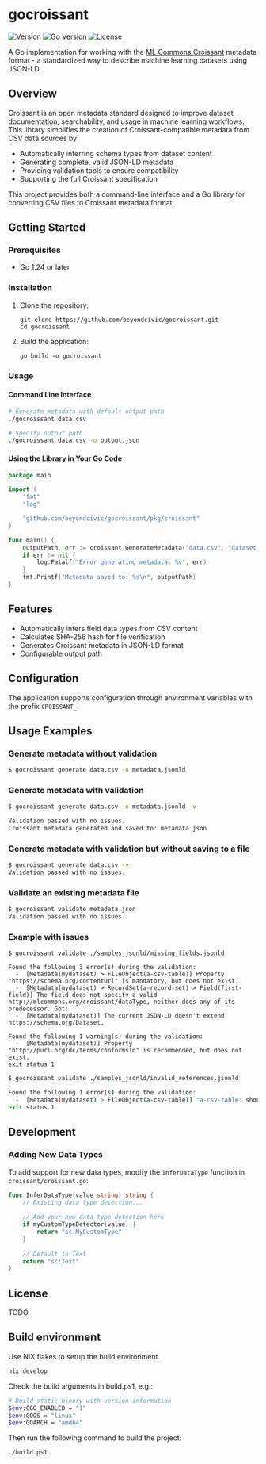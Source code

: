 # gocroissant

[![Version](https://img.shields.io/badge/version-v0.1.1-blue)](https://github.com/beyondcivic/gocroissant/releases/tag/v0.1.1)
[![Go Version](https://img.shields.io/badge/Go-1.24+-00ADD8?logo=go)](https://golang.org/doc/devel/release.html)
[![License](https://img.shields.io/badge/license-TBD-red)](LICENSE)

A Go implementation for working with the [ML Commons Croissant](https://github.com/mlcommons/croissant) metadata format - a standardized way to describe machine learning datasets using JSON-LD.

## Overview

Croissant is an open metadata standard designed to improve dataset documentation, searchability, and usage in machine learning workflows. This library simplifies the creation of Croissant-compatible metadata from CSV data sources by:

- Automatically inferring schema types from dataset content
- Generating complete, valid JSON-LD metadata
- Providing validation tools to ensure compatibility
- Supporting the full Croissant specification

This project provides both a command-line interface and a Go library for converting CSV files to Croissant metadata format.

## Getting Started

### Prerequisites

- Go 1.24 or later

### Installation

1. Clone the repository:
   ```
   git clone https://github.com/beyondcivic/gocroissant.git
   cd gocroissant
   ```

2. Build the application:
   ```
   go build -o gocroissant
   ```

### Usage

#### Command Line Interface

```bash
# Generate metadata with default output path
./gocroissant data.csv

# Specify output path
./gocroissant data.csv -o output.json
```

#### Using the Library in Your Go Code

```go
package main

import (
	"fmt"
	"log"

	"github.com/beyondcivic/gocroissant/pkg/croissant"
)

func main() {
	outputPath, err := croissant.GenerateMetadata("data.csv", "dataset.jsonld")
	if err != nil {
		log.Fatalf("Error generating metadata: %v", err)
	}
	fmt.Printf("Metadata saved to: %s\n", outputPath)
}
```

## Features

- Automatically infers field data types from CSV content
- Calculates SHA-256 hash for file verification
- Generates Croissant metadata in JSON-LD format
- Configurable output path

## Configuration

The application supports configuration through environment variables with the prefix `CROISSANT_`.

## Usage Examples

### Generate metadata without validation
```bash
$ gocroissant generate data.csv -o metadata.jsonld
```

### Generate metadata with validation

```bash
$ gocroissant generate data.csv -o metadata.jsonld -v

Validation passed with no issues.
Croissant metadata generated and saved to: metadata.json
```
### Generate metadata with validation but without saving to a file
```bash
$ gocroissant generate data.csv -v
Validation passed with no issues.
```

### Validate an existing metadata file
```bash
$ gocroissant validate metadata.json
Validation passed with no issues.
```


### Example with issues 
```
$ gocroissant validate ./samples_jsonld/missing_fields.jsonld

Found the following 3 error(s) during the validation:
  -  [Metadata(mydataset) > FileObject(a-csv-table)] Property "https://schema.org/contentUrl" is mandatory, but does not exist.
  -  [Metadata(mydataset) > RecordSet(a-record-set) > Field(first-field)] The field does not specify a valid http://mlcommons.org/croissant/dataType, neither does any of its predecessor. Got: 
  -  [Metadata(mydataset)] The current JSON-LD doesn't extend https://schema.org/Dataset.

Found the following 1 warning(s) during the validation:
  -  [Metadata(mydataset)] Property "http://purl.org/dc/terms/conformsTo" is recommended, but does not exist.
exit status 1
```

```bash
$ gocroissant validate ./samples_jsonld/invalid_references.jsonld

Found the following 1 error(s) during the validation:
  -  [Metadata(mydataset) > FileObject(a-csv-table)] "a-csv-table" should have an attribute "@type": "http://mlcommons.org/croissant/FileObject" or "@type": "http://mlcommons.org/croissant/FileSet". Got sc:WRONG_TYPE instead.
exit status 1
```

## Development

### Adding New Data Types

To add support for new data types, modify the `InferDataType` function in `croissant/croissant.go`:

```go
func InferDataType(value string) string {
	// Existing data type detection...
	
	// Add your new data type detection here
	if myCustomTypeDetector(value) {
		return "sc:MyCustomType"
	}
	
	// Default to Text
	return "sc:Text"
}
```

## License

TODO.

## Build environment
Use NIX flakes to setup the build environment. 
```bash
nix develop
```
Check the build arguments in build.ps1, e.g.:
```bash
# Build static binary with version information
$env:CGO_ENABLED = "1"
$env:GOOS = "linux"
$env:GOARCH = "amd64"
```


Then run the following command to build the project:
```bash
./build.ps1
```
